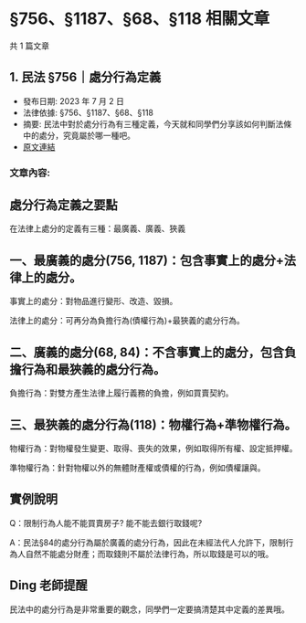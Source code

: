 # §756、§1187、§68、§118 相關文章

共 1 篇文章

## 1. 民法 §756｜處分行為定義

- 發布日期: 2023 年 7 月 2 日
- 法律依據: §756、§1187、§68、§118
- 摘要: 民法中對於處分行為有三種定義，今天就和同學們分享該如何判斷法條中的處分，究竟屬於哪一種吧。
- [原文連結](https://www.jasper-realestate.com/%e6%b0%91%e6%b3%95-756_%e8%99%95%e5%88%86%e8%a1%8c%e7%82%ba%e5%ae%9a%e7%be%a9/)

### 文章內容:

## 處分行為定義之要點

在法律上處分的定義有三種：最廣義、廣義、狹義

## 一、最廣義的處分(756, 1187)：包含事實上的處分+法律上的處分。

事實上的處分：對物品進行變形、改造、毀損。

法律上的處分：可再分為負擔行為(債權行為)+最狹義的處分行為。

## 二、廣義的處分(68, 84)：不含事實上的處分，包含負擔行為和最狹義的處分行為。

負擔行為：對雙方產生法律上履行義務的負擔，例如買賣契約。

## 三、最狹義的處分行為(118)：物權行為+準物權行為。

物權行為：對物權發生變更、取得、喪失的效果，例如取得所有權、設定抵押權。

準物權行為：針對物權以外的無體財產權或債權的行為，例如債權讓與。

## 實例說明

Q：限制行為人能不能買賣房子? 能不能去銀行取錢呢?

A：民法§84的處分行為屬於廣義的處分行為，因此在未經法代人允許下，限制行為人自然不能處分財產；而取錢則不屬於法律行為，所以取錢是可以的哦。

## Ding 老師提醒

民法中的處分行為是非常重要的觀念，同學們一定要搞清楚其中定義的差異哦。